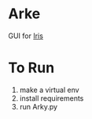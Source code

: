 # Arke
GUI for [Iris](https://github.com/JordanHendl/Iris)

# To Run
1. make a virtual env
2. install requirements
3. run Arky.py
